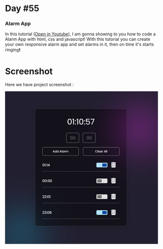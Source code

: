 # Day #55

### Alarm App
In this tutorial ([Open in Youtube](https://youtu.be/J_exGTc7CEU)),  I am gonna showing to you how to code a Alarm App with html, css and javascript! With this tutorial you can create your own responsive alarm app and set alarms in it, then on time it's starts ringing❗️

# Screenshot
Here we have project screenshot :

![screenshot](screenshot.jpg)